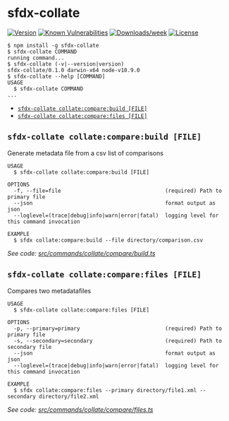 sfdx-collate
=============

[![Version](https://img.shields.io/npm/v/sfdx-collate.svg)](https://npmjs.org/package/sfdx-collate)
[![Known Vulnerabilities](https://snyk.io/test/github/mikesimps/sfdx-collate/badge.svg)](https://snyk.io/test/github/mikesimps/sfdx-collate)
[![Downloads/week](https://img.shields.io/npm/dw/sfdx-collate.svg)](https://npmjs.org/package/sfdx-collate)
[![License](https://img.shields.io/npm/l/sfdx-collate.svg)](https://github.com/mikesimps/sfdx-collate/blob/master/package.json)

<!-- toc -->

<!-- tocstop -->
<!-- install -->
<!-- installstop -->
<!-- usage -->
```sh-session
$ npm install -g sfdx-collate
$ sfdx-collate COMMAND
running command...
$ sfdx-collate (-v|--version|version)
sfdx-collate/0.1.0 darwin-x64 node-v10.9.0
$ sfdx-collate --help [COMMAND]
USAGE
  $ sfdx-collate COMMAND
...
```
<!-- usagestop -->
<!-- commands -->
* [`sfdx-collate collate:compare:build [FILE]`](#sfdx-collate-collatecomparebuild-file)
* [`sfdx-collate collate:compare:files [FILE]`](#sfdx-collate-collatecomparefiles-file)

## `sfdx-collate collate:compare:build [FILE]`

Generate metadata file from a csv list of comparisons

```
USAGE
  $ sfdx-collate collate:compare:build [FILE]

OPTIONS
  -f, --file=file                                 (required) Path to primary file
  --json                                          format output as json
  --loglevel=(trace|debug|info|warn|error|fatal)  logging level for this command invocation

EXAMPLE
  $ sfdx collate:compare:build --file directory/comparison.csv
```

_See code: [src/commands/collate/compare/build.ts](https://github.com/mikesimps/sfdx-collate/blob/v0.1.0/src/commands/collate/compare/build.ts)_

## `sfdx-collate collate:compare:files [FILE]`

Compares two metadatafiles

```
USAGE
  $ sfdx-collate collate:compare:files [FILE]

OPTIONS
  -p, --primary=primary                           (required) Path to primary file
  -s, --secondary=secondary                       (required) Path to secondary file
  --json                                          format output as json
  --loglevel=(trace|debug|info|warn|error|fatal)  logging level for this command invocation

EXAMPLE
  $ sfdx collate:compare:files --primary directory/file1.xml --secondary directory/file2.xml
```

_See code: [src/commands/collate/compare/files.ts](https://github.com/mikesimps/sfdx-collate/blob/v0.1.0/src/commands/collate/compare/files.ts)_
<!-- commandsstop -->
